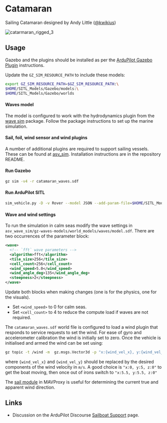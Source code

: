 # Catamaran

Sailing Catamaran designed by Andy Little ([@kwikius](https://github.com/kwikius))

![catarmaran_rigged_3](https://github.com/ArduPilot/SITL_Models/assets/24916364/f0a65fc0-f25b-43ea-8690-f7eb979ed455)

## Usage

Gazebo and the plugins should be installed as per the [ArduPilot Gazebo Plugin](https://github.com/ArduPilot/ardupilot_gazebo) instructions.

Update the `GZ_SIM_RESOURCE_PATH` to include these models:

```bash
export GZ_SIM_RESOURCE_PATH=$GZ_SIM_RESOURCE_PATH:\
$HOME/SITL_Models/Gazebo/models:\
$HOME/SITL_Models/Gazebo/worlds
```

#### Waves model

The model is configured to work with the hydrodynamics plugin from the [wave sim](https://github.com/srmainwaring/asv_wave_sim) package. Follow the package instructions to set up the marine simulation.

#### Sail, foil, wind sensor and wind plugins

A number of additional plugins are required to support sailing vessels. These can be found at [asv_sim](https://github.com/srmainwaring/asv_sim). Installation instructions are in the repository README.

#### Run Gazebo

```bash
gz sim -v4 -r catamaran_waves.sdf
```

#### Run ArduPilot SITL

```bash
sim_vehicle.py -D -v Rover --model JSON --add-param-file=$HOME/SITL_Models/Gazebo/config/catamaran.param --console --map --custom-location='51.566151,-4.034345,10.0,-135'
```
 
#### Wave and wind settings

To run the simulation in calm seas modify the wave settings in `asv_wave_sim/gz-waves-models/world_models/waves/model.sdf`. There are two occurrences of the parameter block:

```xml
<wave>
  <!-- `fft` wave parameters -->
  <algorithm>fft</algorithm>
  <tile_size>256</tile_size>
  <cell_count>256</cell_count>
  <wind_speed>5.0</wind_speed>
  <wind_angle_deg>135</wind_angle_deg>
  <steepness>2</steepness>
</wave>
``` 
Update both blocks when making changes (one is for the physics, one for the visuals).

- Set `<wind_speed>` to 0 for calm seas.
- Set  `<cell_count>` to 4 to reduce the compute load if waves are not required.

The `catamaran_waves.sdf` world file is configured to load a wind plugin that responds to service requests to set the wind. For ease of gyro and accelerometer calibration the wind is initially set to zero. Once the vehicle is initialised and armed the wind can be set using:

```bash
gz topic -t /wind -m  gz.msgs.Vector3d -p "x:{wind_vel_x}, y:{wind_vel_y}, z:0"
```

where `{wind_vel_x}` and `{wind_vel_y}` should be replaced by the desired components of the wind velocity in `m/s`. A good choice is `"x:0, y:5, z:0"` to get the boat moving, then once out of irons switch to `"x:5.5, y:5.5, z:0"`

The [sail module](https://ardupilot.org/mavproxy/docs/modules/sail.html) in MAVProxy is useful for determining the current true and apparent wind direction.

## Links

- Discussion on the ArduPilot Discourse [Sailboat Support](https://discuss.ardupilot.org/t/sailboat-support/32060/884?u=rhys) page.
